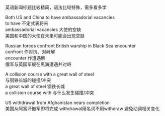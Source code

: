 英语新闻标题比较精简，语法比较特殊，需多看多学  
  
Both US and China to have ambassadorial vacancies  
to have 不定式表将来  
ambassadorial vacancies 大使的空缺  
美国和中国的大使在未来可能会出现空缺  
  
Russian forces confront British warship in Black Sea encounter  
confront 作对抗、对峙解  
encounter 作遭遇解  
俄军与英国军舰在黑海遭遇并对峙  
  
A collision course with a great wall of steel  
与钢铁长城的碰撞/冲突  
a great wall of steel 钢铁长城  
a collision course with 与什么发生碰撞/冲突  

US withdrawal from Afghanistan nears completion  
美国从阿富汗撤军即将完成
withdrawal用名词不用withdraw 避免动词相关变化
